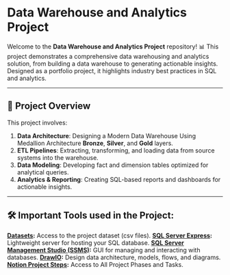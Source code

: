 
# Data Warehouse and Analytics Project

Welcome to the **Data Warehouse and Analytics Project** repository! 📊
This project demonstrates a comprehensive data warehousing and analytics solution, from building a data warehouse to generating actionable insights. Designed as a portfolio project, it highlights industry best practices in SQL and analytics.

---
## 📖 Project Overview

This project involves:

1. **Data Architecture**: Designing a Modern Data Warehouse Using Medallion Architecture **Bronze**, **Silver**, and **Gold** layers.
2. **ETL Pipelines**: Extracting, transforming, and loading data from source systems into the warehouse.
3. **Data Modeling**: Developing fact and dimension tables optimized for analytical queries.
4. **Analytics & Reporting**: Creating SQL-based reports and dashboards for actionable insights.

---

## 🛠️ Important Tools used in the Project:
**[Datasets](datasets/):** Access to the project dataset (csv files).
**[SQL Server Express](https://www.microsoft.com/en-us/sql-server/sql-server-downloads):** Lightweight server for hosting your SQL database.
**[SQL Server Management Studio (SSMS)](https://learn.microsoft.com/en-us/sql/ssms/download-sql-server-management-studio-ssms?view=sql-server-ver16):** GUI for managing and interacting with databases.
**[DrawIO](https://www.drawio.com/):** Design data architecture, models, flows, and diagrams.
**[Notion Project Steps]([https://thankful-pangolin-2ca.notion.site/SQL-Data-Warehouse-Project-16ed041640ef80489667cfe2f380b269?pvs=4](https://www.notion.so/Data-Warehouse-Project-18f19c934bb4800da2f7cf781db308fe?pvs=4)):** Access to All Project Phases and Tasks.


